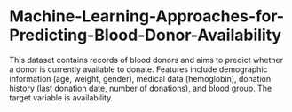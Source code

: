 # Machine-Learning-Approaches-for-Predicting-Blood-Donor-Availability
This dataset contains records of blood donors and aims to predict whether a donor is currently available to donate. Features include demographic information (age, weight, gender), medical data (hemoglobin), donation history (last donation date, number of donations), and blood group. The target variable is availability. 
